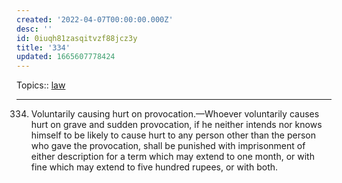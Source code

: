 ```yaml
---
created: '2022-04-07T00:00:00.000Z'
desc: ''
id: 0iuqh81zasqitvzf88jcz3y
title: '334'
updated: 1665607778424
---
```

   
Topics::  [law](../topics/law.md)   
   
   
---   
   
334. Voluntarily causing hurt on provocation.—Whoever voluntari­ly causes hurt on grave and sudden provocation, if he neither intends nor knows himself to be likely to cause hurt to any person other than the person who gave the provocation, shall be punished with imprisonment of either description for a term which may extend to one month, or with fine which may extend to five hundred rupees, or with both.